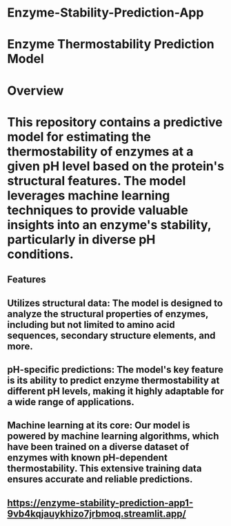 # Enzyme-Stability-Prediction-App

# Enzyme Thermostability Prediction Model
# Overview
# This repository contains a predictive model for estimating the thermostability of enzymes at a given pH level based on the protein's structural features. The model leverages machine learning techniques to provide valuable insights into an enzyme's stability, particularly in diverse pH conditions.

## Features
## Utilizes structural data: The model is designed to analyze the structural properties of enzymes, including but not limited to amino acid sequences, secondary structure elements, and more.

## pH-specific predictions: The model's key feature is its ability to predict enzyme thermostability at different pH levels, making it highly adaptable for a wide range of applications.

## Machine learning at its core: Our model is powered by machine learning algorithms, which have been trained on a diverse dataset of enzymes with known pH-dependent thermostability. This extensive training data ensures accurate and reliable predictions.

## https://enzyme-stability-prediction-app1-9vb4kqjauykhizo7jrbmoq.streamlit.app/
